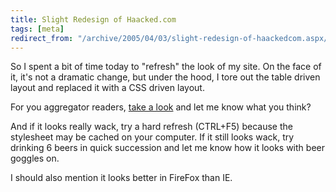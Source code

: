 ```yaml
---
title: Slight Redesign of Haacked.com
tags: [meta]
redirect_from: "/archive/2005/04/03/slight-redesign-of-haackedcom.aspx/"
---
```


So I spent a bit of time today to "refresh" the look of my site. On the
face of it, it's not a dramatic change, but under the hood, I tore out
the table driven layout and replaced it with a CSS driven layout.

For you aggregator readers, [take a look](https://haacked.com/) and let
me know what you think?

And if it looks really wack, try a hard refresh (CTRL+F5) because the
stylesheet may be cached on your computer. If it still looks wack, try
drinking 6 beers in quick succession and let me know how it looks with
beer goggles on.

I should also mention it looks better in FireFox than IE.


